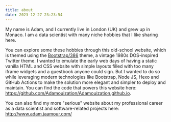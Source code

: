 ```yaml
---
title: about
date: 2023-12-27 23:23:54
---
```


My name is Adam, and I currently live in London (UK) and grew up in Monaco. I am a data scientist with many niche hobbies that I like sharing here.

You can explore some these hobbies through this old-school website, which is themed using the <a href="https://github.com/kristopolous/BOOTSTRA.386" target="_blank">Bootstrap/386</a> theme, a vintage 1980s  DOS-inspired Twitter theme. I wanted to emulate the early web days of having a static vanilla HTML and CSS website with simple layouts filled with too many iframe widgets and a guestbook anyone could sign. But I wanted to do so while leveraging modern technologies like Bootstrap, Node JS, Hexo and GitHub Actions to make the solution more elegant and simpler to deploy and maintain. You can find the code that powers this website here: https://github.com/Adamouization/Adamouization.github.io.

You can also find my more "serious" website about my professional career as a data scientist and software-related projects here: http://www.adam.jaamour.com/